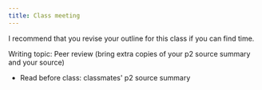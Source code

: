 ```yaml
---
title: Class meeting
---
```

<!-- 10.2 Thu 21 Mar 2024 -->

I recommend that you revise your outline for this class if you can find time.

Writing topic: Peer review (bring extra copies of your p2 source summary and your source)

- Read before class: classmates' p2 source summary
